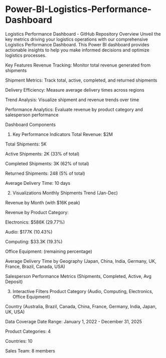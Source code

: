 # Power-BI-Logistics-Performance-Dashboard
Logistics Performance Dashboard - GitHub Repository
Overview
Unveil the key metrics driving your logistics operations with our comprehensive Logistics Performance Dashboard. This Power BI dashboard provides actionable insights to help you make informed decisions and optimize logistics processes.

Key Features
Revenue Tracking: Monitor total revenue generated from shipments

Shipment Metrics: Track total, active, completed, and returned shipments

Delivery Efficiency: Measure average delivery times across regions

Trend Analysis: Visualize shipment and revenue trends over time

Performance Analytics: Evaluate revenue by product category and salesperson performance

Dashboard Components
1. Key Performance Indicators
Total Revenue: $2M

Total Shipments: 5K

Active Shipments: 2K (33% of total)

Completed Shipments: 3K (62% of total)

Returned Shipments: 248 (5% of total)

Average Delivery Time: 10 days

2. Visualizations
Monthly Shipments Trend (Jan-Dec)

Revenue by Month (with $16K peak)

Revenue by Product Category:

Electronics: $586K (29.77%)

Audio: $177K (10.43%)

Computing: $33.3K (19.3%)

Office Equipment: (remaining percentage)

Average Delivery Time by Geography (Japan, China, India, Germany, UK, France, Brazil, Canada, USA)

Salesperson Performance Metrics (Shipments, Completed, Active, Avg Deposit)

3. Interactive Filters
Product Category (Audio, Computing, Electronics, Office Equipment)

Country (Australia, Brazil, Canada, China, France, Germany, India, Japan, UK, USA)

Data Coverage
Date Range: January 1, 2022 - December 31, 2025

Product Categories: 4

Countries: 10

Sales Team: 8 members
